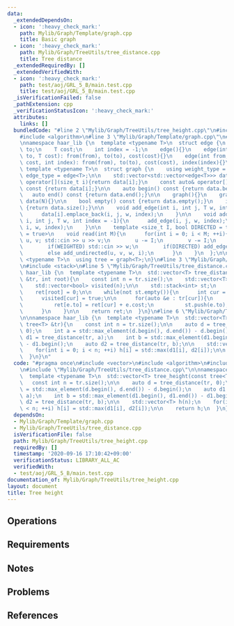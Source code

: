 ```yaml
---
data:
  _extendedDependsOn:
  - icon: ':heavy_check_mark:'
    path: Mylib/Graph/Template/graph.cpp
    title: Basic graph
  - icon: ':heavy_check_mark:'
    path: Mylib/Graph/TreeUtils/tree_distance.cpp
    title: Tree distance
  _extendedRequiredBy: []
  _extendedVerifiedWith:
  - icon: ':heavy_check_mark:'
    path: test/aoj/GRL_5_B/main.test.cpp
    title: test/aoj/GRL_5_B/main.test.cpp
  _isVerificationFailed: false
  _pathExtension: cpp
  _verificationStatusIcon: ':heavy_check_mark:'
  attributes:
    links: []
  bundledCode: "#line 2 \"Mylib/Graph/TreeUtils/tree_height.cpp\"\n#include <vector>\n\
    #include <algorithm>\n#line 3 \"Mylib/Graph/Template/graph.cpp\"\n#include <iostream>\n\
    \nnamespace haar_lib {\n  template <typename T>\n  struct edge {\n    int from,\
    \ to;\n    T cost;\n    int index = -1;\n    edge(){}\n    edge(int from, int\
    \ to, T cost): from(from), to(to), cost(cost){}\n    edge(int from, int to, T\
    \ cost, int index): from(from), to(to), cost(cost), index(index){}\n  };\n\n \
    \ template <typename T>\n  struct graph {\n    using weight_type = T;\n    using\
    \ edge_type = edge<T>;\n\n    std::vector<std::vector<edge<T>>> data;\n\n    auto&\
    \ operator[](size_t i){return data[i];}\n    const auto& operator[](size_t i)\
    \ const {return data[i];}\n\n    auto begin() const {return data.begin();}\n \
    \   auto end() const {return data.end();}\n\n    graph(){}\n    graph(int N):\
    \ data(N){}\n\n    bool empty() const {return data.empty();}\n    int size() const\
    \ {return data.size();}\n\n    void add_edge(int i, int j, T w, int index = -1){\n\
    \      data[i].emplace_back(i, j, w, index);\n    }\n\n    void add_undirected(int\
    \ i, int j, T w, int index = -1){\n      add_edge(i, j, w, index);\n      add_edge(j,\
    \ i, w, index);\n    }\n\n    template <size_t I, bool DIRECTED = true, bool WEIGHTED\
    \ = true>\n    void read(int M){\n      for(int i = 0; i < M; ++i){\n        int\
    \ u, v; std::cin >> u >> v;\n        u -= I;\n        v -= I;\n        T w = 1;\n\
    \        if(WEIGHTED) std::cin >> w;\n        if(DIRECTED) add_edge(u, v, w, i);\n\
    \        else add_undirected(u, v, w, i);\n      }\n    }\n  };\n\n  template\
    \ <typename T>\n  using tree = graph<T>;\n}\n#line 3 \"Mylib/Graph/TreeUtils/tree_distance.cpp\"\
    \n#include <stack>\n#line 5 \"Mylib/Graph/TreeUtils/tree_distance.cpp\"\n\nnamespace\
    \ haar_lib {\n  template <typename T>\n  std::vector<T> tree_distance(const tree<T>\
    \ &tr, int root){\n    const int n = tr.size();\n    std::vector<T> ret(n);\n\
    \    std::vector<bool> visited(n);\n\n    std::stack<int> st;\n    st.push(root);\n\
    \    ret[root] = 0;\n\n    while(not st.empty()){\n      int cur = st.top(); st.pop();\n\
    \      visited[cur] = true;\n\n      for(auto &e : tr[cur]){\n        if(not visited[e.to]){\n\
    \          ret[e.to] = ret[cur] + e.cost;\n          st.push(e.to);\n        }\n\
    \      }\n    }\n\n    return ret;\n  }\n}\n#line 6 \"Mylib/Graph/TreeUtils/tree_height.cpp\"\
    \n\nnamespace haar_lib {\n  template <typename T>\n  std::vector<T> tree_height(const\
    \ tree<T> &tr){\n    const int n = tr.size();\n\n    auto d = tree_distance(tr,\
    \ 0);\n    int a = std::max_element(d.begin(), d.end()) - d.begin();\n    auto\
    \ d1 = tree_distance(tr, a);\n    int b = std::max_element(d1.begin(), d1.end())\
    \ - d1.begin();\n    auto d2 = tree_distance(tr, b);\n\n    std::vector<T> h(n);\n\
    \    for(int i = 0; i < n; ++i) h[i] = std::max(d1[i], d2[i]);\n\n    return h;\n\
    \  }\n}\n"
  code: "#pragma once\n#include <vector>\n#include <algorithm>\n#include \"Mylib/Graph/Template/graph.cpp\"\
    \n#include \"Mylib/Graph/TreeUtils/tree_distance.cpp\"\n\nnamespace haar_lib {\n\
    \  template <typename T>\n  std::vector<T> tree_height(const tree<T> &tr){\n \
    \   const int n = tr.size();\n\n    auto d = tree_distance(tr, 0);\n    int a\
    \ = std::max_element(d.begin(), d.end()) - d.begin();\n    auto d1 = tree_distance(tr,\
    \ a);\n    int b = std::max_element(d1.begin(), d1.end()) - d1.begin();\n    auto\
    \ d2 = tree_distance(tr, b);\n\n    std::vector<T> h(n);\n    for(int i = 0; i\
    \ < n; ++i) h[i] = std::max(d1[i], d2[i]);\n\n    return h;\n  }\n}\n"
  dependsOn:
  - Mylib/Graph/Template/graph.cpp
  - Mylib/Graph/TreeUtils/tree_distance.cpp
  isVerificationFile: false
  path: Mylib/Graph/TreeUtils/tree_height.cpp
  requiredBy: []
  timestamp: '2020-09-16 17:10:42+09:00'
  verificationStatus: LIBRARY_ALL_AC
  verifiedWith:
  - test/aoj/GRL_5_B/main.test.cpp
documentation_of: Mylib/Graph/TreeUtils/tree_height.cpp
layout: document
title: Tree height
---
```


## Operations

## Requirements

## Notes

## Problems

## References
